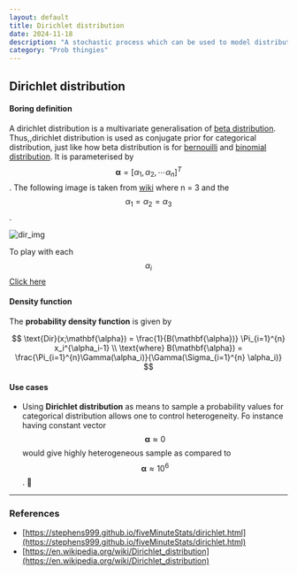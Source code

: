 ```yaml
---
layout: default
title: Dirichlet distribution
date: 2024-11-18
description: "A stochastic process which can be used to model distribution of functions"
category: "Prob thingies"
---
```

## Dirichlet distribution

#### Boring definition

A dirichlet distribution is a multivariate generalisation of [beta distribution](https://en.wikipedia.org/wiki/Beta_distribution). Thus,,dirichlet distribution is used as conjugate prior for categorical distribution, just like how beta distribution is for [bernouilli](https://en.wikipedia.org/wiki/Bernoulli_distribution) and [binomial distribution](https://en.wikipedia.org/wiki/Binomial_distribution). It is parameterised by $$ \mathbf{\alpha} = [\alpha_1, \alpha_2,\cdots \alpha_n]^T $$. The following image is taken from [wiki](https://en.wikipedia.org/wiki/Dirichlet_distribution) where n = 3 and the $$ \alpha_1 = \alpha_2 = \alpha_3 $$.

![dir_img](https://upload.wikimedia.org/wikipedia/commons/thumb/5/54/LogDirichletDensity-alpha_0.3_to_alpha_2.0.gif/250px-LogDirichletDensity-alpha_0.3_to_alpha_2.0.gif)

To play with each $$ \alpha_i $$ [Click here](https://observablehq.com/@herbps10/dirichlet-distribution)

#### Density function

The **probability density function** is given by

$$ 
\text{Dir}(x;\mathbf{\alpha}) = \frac{1}{B(\mathbf{\alpha})} \Pi_{i=1}^{n} x_i^{\alpha_i-1} \\
\text{where} B(\mathbf{\alpha}) = \frac{\Pi_{i=1}^{n}\Gamma(\alpha_i)}{\Gamma(\Sigma_{i=1}^{n} \alpha_i)}
$$

#### Use cases

- Using **Dirichlet distribution** as means to sample a probability values for categorical distribution allows one to control heterogeneity. Fo instance having constant vector $$ \mathbf{\alpha} \approx 0 $$ would give highly heterogeneous sample as compared to $$\mathbf{\alpha} \approx 10^6 $$. 🍳   
---
### References
- [https://stephens999.github.io/fiveMinuteStats/dirichlet.html](https://stephens999.github.io/fiveMinuteStats/dirichlet.html)
- [https://en.wikipedia.org/wiki/Dirichlet_distribution](https://en.wikipedia.org/wiki/Dirichlet_distribution)